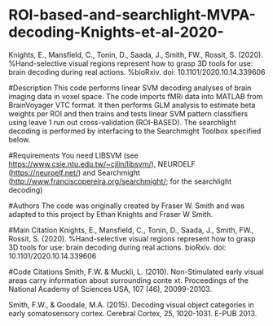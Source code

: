 # ROI-based-and-searchlight-MVPA-decoding-Knights-et-al-2020-
Knights, E., Mansfield, C., Tonin, D., Saada, J., Smith, FW., Rossit, S. (2020). %Hand-selective visual regions represent how to grasp 3D tools for use: brain decoding during real actions. %bioRxiv. doi: 10.1101/2020.10.14.339606

#Description
This code performs linear SVM decoding analyses of brain imaging data in voxel space. The code imports fMRi data into MATLAB from BrainVoyager VTC format. It then performs GLM analysis to estimate beta weights per ROI and then trains and tests linear SVM pattern classifiers using leave 1 run out cross-validation (ROI-BASED). The searchlight decoding is performed by interfacing to the Searchmight Toolbox specified below.

#Requirements
You need LIBSVM (see https://www.csie.ntu.edu.tw/~cjlin/libsvm/), NEUROELF (https://neuroelf.net/) and Searchmight (http://www.franciscopereira.org/searchmight/; for the searchlight decoding)

#Authors
The code was originally created by Fraser W. Smith and was adapted to this project by Ethan Knights and Fraser W Smith.

#Main Citation
Knights, E., Mansfield, C., Tonin, D., Saada, J., Smith, FW., Rossit, S. (2020). %Hand-selective visual regions represent how to grasp 3D tools for use: brain decoding during real actions. bioRxiv. doi: 10.1101/2020.10.14.339606

#Code Citations
Smith, F.W. & Muckli, L. (2010). Non-Stimulated early visual areas carry information about surrounding conte xt. Proceedings of the National Academy of Sciences USA, 107 (46), 20099-20103.

Smith, F.W., & Goodale, M.A. (2015). Decoding visual object categories in early somatosensory cortex. Cerebral Cortex, 25, 1020-1031. E-PUB 2013.

